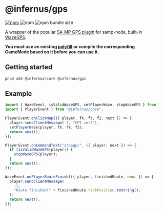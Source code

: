 # @infernus/gps

[![npm](https://img.shields.io/npm/v/@infernus/gps)](https://www.npmjs.com/package/@infernus/gps) ![npm](https://img.shields.io/npm/dy/@infernus/gps) ![npm bundle size](https://img.shields.io/bundlephobia/minzip/@infernus/gps)

A wrapper of the popular [SA-MP GPS plugin](https://github.com/AmyrAhmady/samp-gps-plugin) for samp-node, built-in [WazeGPS](https://github.com/devbluen/WazeGPS-Samp).

**You must use an existing [polyfill](https://github.com/dockfries/infernus-starter/blob/main/gamemodes/polyfill/gps.inc) or compile the corresponding GameMode based on it before you can use it.**

## Getting started

```sh
pnpm add @infernus/core @infernus/gps
```

## Example

```ts
import { WazeEvent, isValidWazeGPS, setPlayerWaze, stopWazeGPS } from "@infernus/gps";
import { PlayerEvent } from "@infernus/core";

PlayerEvent.onClickMap(({ player, fX, fY, fZ, next }) => {
  player.sendClientMessage(-1, "GPS set!");
  setPlayerWaze(player, fX, fY, fZ);
  return next();
});

PlayerEvent.onCommandText("stopgps", ({ player, next }) => {
  if (isValidWazeGPS(player)) {
    stopWazeGPS(player);
  }
  return next();
});

WazeEvent.onPlayerRouteFinish(({ player, finishedRoute, next }) => {
  player.sendClientMessage(
    -1,
    "Route finished!" + finishedRoute.tickPosition.toString(),
  );
  return next();
});
```
